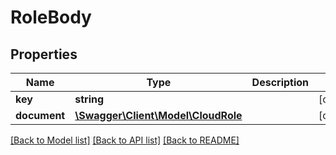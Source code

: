 # RoleBody

## Properties
Name | Type | Description | Notes
------------ | ------------- | ------------- | -------------
**key** | **string** |  | [optional] 
**document** | [**\Swagger\Client\Model\CloudRole**](CloudRole.md) |  | [optional] 

[[Back to Model list]](../README.md#documentation-for-models) [[Back to API list]](../README.md#documentation-for-api-endpoints) [[Back to README]](../README.md)


